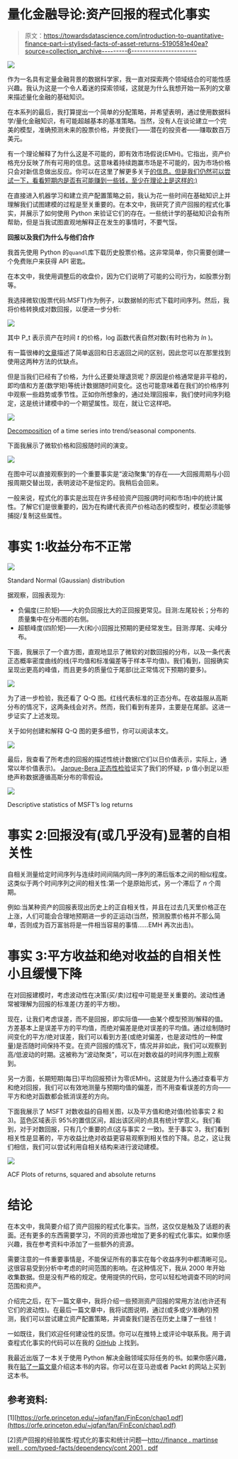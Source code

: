 # 量化金融导论:资产回报的程式化事实

> 原文：<https://towardsdatascience.com/introduction-to-quantitative-finance-part-i-stylised-facts-of-asset-returns-5190581e40ea?source=collection_archive---------6----------------------->

![](img/4a44d1e58e91d02a0cfba3f2472dd90d.png)

作为一名具有定量金融背景的数据科学家，我一直对探索两个领域结合的可能性感兴趣。我认为这是一个令人着迷的探索领域，这就是为什么我想开始一系列的文章来描述量化金融的基础知识。

在本系列的最后，我打算提出一个简单的分配策略，并希望表明，通过使用数据科学/量化金融知识，有可能超越基本的基准策略。当然，没有人在谈论建立一个完美的模型，准确预测未来的股票价格，并使我们——潜在的投资者——赚取数百万美元。

有一个理论解释了为什么这是不可能的，即有效市场假说(EMH)。它指出，资产价格充分反映了所有可用的信息。这意味着持续跑赢市场是不可能的，因为市场价格只会对新信息做出反应。你可以在这里了解更多关于[的信息。但是我们仍然可以尝试一下，看看短期内是否有可能赚到一些钱，至少在理论上是这样的:)](https://en.wikipedia.org/wiki/Efficient-market_hypothesis)

在直接进入机器学习和建立资产配置策略之前，我认为花一些时间在基础知识上并理解我们试图建模的过程是至关重要的。在本文中，我研究了资产回报的程式化事实，并展示了如何使用 Python 来验证它们的存在。一些统计学的基础知识会有所帮助，但是当我试图直观地解释正在发生的事情时，不要气馁。

**回报以及我们为什么与他们合作**

我首先使用 Python 的`quandl`库下载历史股票价格。这非常简单，你只需要创建一个免费账户来获得 API 密匙。

在本文中，我使用调整后的收盘价，因为它们说明了可能的公司行为，如股票分割等。

我选择微软(股票代码:MSFT)作为例子，以数据帧的形式下载时间序列。然后，我将价格转换成对数回报，以便进一步分析:

![](img/021d31f05e012d01c3d26785217faf3e.png)

其中 P_t 表示资产在时间 *t* 的价格，log 函数代表自然对数(有时也称为 *ln* )。

有一篇很棒的[文章](https://www.portfolioprobe.com/2010/10/04/a-tale-of-two-returns/)描述了简单返回和日志返回之间的区别，因此您可以在那里找到使用这两种方法的优缺点。

但是当我们已经有了价格，为什么还要处理退货呢？原因是价格通常是非平稳的，即均值和方差(数学矩)等统计数据随时间变化。这也可能意味着在我们的价格序列中观察一些趋势或季节性。正如你所想象的，通过处理回报率，我们使时间序列稳定，这是统计建模中的一个期望属性。现在，就让它这样吧。

![](img/99ceca1ff40237570dc43b74d7eaba90.png)

[Decomposition](https://en.wikipedia.org/wiki/Decomposition_of_time_series) of a time series into trend/seasonal components.

下面我展示了微软价格和回报随时间的演变。

![](img/8ec25164f6648cf87e9a44f3016f41c2.png)

在图中可以直接观察到的一个重要事实是“波动聚集”的存在——大回报周期与小回报周期交替出现，表明波动不是恒定的。我稍后会回来。

一般来说，程式化的事实是出现在许多经验资产回报(跨时间和市场)中的统计属性。了解它们是很重要的，因为在构建代表资产价格动态的模型时，模型必须能够捕捉/复制这些属性。

# 事实 1:收益分布不正常

![](img/9bda226191c4ee2091bdee5a13b512d0.png)

Standard Normal (Gaussian) distribution

据观察，回报表现为:

*   负偏度(三阶矩)——大的负回报比大的正回报更常见。目测:左尾较长；分布的质量集中在分布图的右侧。
*   超额峰度(四阶矩)——大(和小)回报比预期的更经常发生。目测:厚尾、尖峰分布。

下面，我展示了一个直方图，直观地显示了微软的对数回报的分布，以及一条代表正态概率密度曲线的线(平均值和标准偏差等于样本平均值)。我们看到，回报确实呈现出更高的峰值，而且更多的质量位于尾部(比正常情况下预期的要多)。

![](img/2cd7b955ed0db81eff76df4b6c3406e4.png)

为了进一步检验，我还看了 Q-Q 图。红线代表标准的正态分布。在收益服从高斯分布的情况下，这两条线会对齐。然而，我们看到有差异，主要是在尾部。这进一步证实了上述发现。

关于如何创建和解释 Q-Q 图的更多细节，你可以阅读本文。

![](img/5e4b67b7d5a941ef45846d24ef5a7c7c.png)

最后，我查看了所考虑的回报的描述性统计数据(它们以日价值表示，实际上，通常以年价值表示)。 [Jarque-Bera 正态性检验](https://en.wikipedia.org/wiki/Jarque%E2%80%93Bera_test)证实了我们的怀疑，p 值小到足以拒绝声称数据遵循高斯分布的零假设。

![](img/c06bdd3a9ac97d2f4cb6e9c05436870c.png)

Descriptive statistics of MSFT’s log returns

# 事实 2:回报没有(或几乎没有)显著的自相关性

自相关测量给定时间序列与连续时间间隔内同一序列的滞后版本之间的相似程度。这类似于两个时间序列之间的相关性:第一个是原始形式，另一个滞后了 *n* 个周期。

例如:当某种资产的回报表现出历史上的正自相关性，并且在过去几天里价格正在上涨，人们可能会合理地预期进一步的正运动(当然，预测股票价格并不那么简单，否则成为百万富翁将是一件相当容易的事情……EMH 再次出击)。

# 事实 3:平方收益和绝对收益的自相关性小且缓慢下降

在对回报建模时，考虑波动性在决策(买/卖)过程中可能是至关重要的。波动性通常被理解为回报的标准差(方差的平方根)。

现在，让我们考虑误差，而不是回报，即实际值——由某个模型预测/解释的值。方差基本上是误差平方的平均值，而绝对偏差是绝对误差的平均值。通过绘制随时间变化的平方/绝对误差，我们可以看到方差(或绝对偏差，也是波动性的一种度量)是否随时间保持不变。在资产回报的情况下，情况并非如此，我们可以观察到高/低波动的时期。这被称为“波动聚类”，可以在对数收益的时间序列图上观察到。

另一方面，长期短期(每日)平均回报预计为零(EMH)。这就是为什么通过查看平方和绝对回报，我们可以有效地测量与预期均值的偏差，而不用查看误差的方向——平方和绝对函数都会抵消误差的方向。

下面我展示了 MSFT 对数收益的自相关图，以及平方值和绝对值(检验事实 2 和 3)。蓝色区域表示 95%的置信区间，超出该区间的点具有统计学意义。我们看到，对于对数回报，只有几个重要的点(这与事实 2 一致)。至于事实 3，我们看到相关性是显著的，平方收益比绝对收益更容易观察到相关性的下降。总之，这让我们相信，我们可以尝试利用自相关结构来进行波动建模。

![](img/e2d4f668444ab63b2c75dd738a6a124d.png)

ACF Plots of returns, squared and absolute returns

# 结论

在本文中，我简要介绍了资产回报的程式化事实。当然，这仅仅是触及了话题的表面。还有更多的东西需要学习，不同的资源也增加了更多的程式化事实。如果你感兴趣，我在参考资料中添加了一些额外的资源。

需要注意的一件重要事情是，不能保证所有的事实在每个收益序列中都清晰可见。这很容易受到分析中考虑的时间范围的影响。在这种情况下，我从 2000 年开始收集数据。但是没有严格的规定。使用提供的代码，您可以轻松地调查不同的时间范围和资产。

介绍完之后，在下一篇文章中，我将介绍一些预测资产回报的常用方法(也许还有它们的波动性)。在最后一篇文章中，我将试图说明，通过(或多或少准确的)预测，我们可以尝试建立资产配置策略，并调查我们是否在历史上赚了一些钱！

一如既往，我们欢迎任何建设性的反馈。你可以在推特上或评论中联系我。用于调查程式化事实的代码可以在我的 [GitHub](https://github.com/erykml/medium_articles/blob/master/Quantitative%20Finance/stylized_facts.ipynb) 上找到。

我最近出版了一本关于使用 Python 解决金融领域实际任务的书。如果你感兴趣，我在[贴了一篇文章](/introducing-my-book-python-for-finance-cookbook-de219ca0d612)介绍这本书的内容。你可以在亚马逊或者 Packt 的网站上买到这本书。

## 参考资料:

[1][https://orfe.princeton.edu/~jqfan/fan/FinEcon/chap1.pdf](https://orfe.princeton.edu/~jqfan/fan/FinEcon/chap1.pdf)

[2]资产回报的经验属性:程式化的事实和统计问题—[http://finance . martinse well . com/typed-facts/dependency/cont 2001 . pdf](http://finance.martinsewell.com/stylized-facts/dependence/Cont2001.pdf)